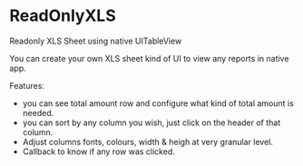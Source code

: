# ReadOnlyXLS
Readonly XLS Sheet using native UITableView

You can create your own XLS sheet kind of UI to view any reports in native app. 

Features: 
- you can see total amount row and configure what kind of total amount is needed.
- you can sort by any column you wish, just click on the header of that column.
- Adjust columns fonts, colours, width & heigh at very granular level.
- Callback to know if any row was clicked. 
